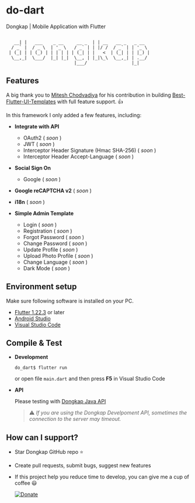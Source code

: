 # do-dart
Dongkap | Mobile Application with Flutter

```

   __| |   ___    _ __     __ _  | | __   __ _   _ __  
  / _` |  / _ \  | '_ \   / _` | | |/ /  / _` | | '_ \ 
 | (_| | | (_) | | | | | | (_| | |   <  | (_| | | |_) |
  \__,_|  \___/  |_| |_|  \__, | |_|\_\  \__,_| | .__/ 
                          |___/                 |_|    

```

## Features
A big thank you to [Mitesh Chodvadiya](https://github.com/mitesh77) for his contribution in building [
Best-Flutter-UI-Templates](https://github.com/mitesh77/Best-Flutter-UI-Templates) with full feature support. :thumbsup:

In this framework I only added a few features, including:
* __Integrate with API__
  * OAuth2 ( _soon_ )
  * JWT ( _soon_ )
  * Interceptor Header Signature (Hmac SHA-256) ( _soon_ )
  * Interceptor Header Accept-Language ( _soon_ )

* __Social Sign On__
  * Google ( _soon_ )

* __Google reCAPTCHA v2__ ( _soon_ )

* __i18n__ ( _soon_ )

* __Simple Admin Template__
  * Login ( _soon_ )
  * Registration ( _soon_ )
  * Forgot Password ( _soon_ )
  * Change Password ( _soon_ )
  * Update Profile ( _soon_ )
  * Upload Photo Profile ( _soon_ )
  * Change Language ( _soon_ )
  * Dark Mode ( _soon_ )


## Environment setup
Make sure following software is installed on your PC.
* [Flutter 1.22.3](https://github.com/flutter/flutter.git) or later
* [Android Studio](https://developer.android.com/studio)
* [Visual Studio Code](https://code.visualstudio.com/download)


## Compile & Test
* __Development__

  ```
  do_dart$ flutter run
  ```
  or open file ```main.dart``` and then press __F5__ in Visual Studio Code

* __API__
  
  Please testing with [Dongkap Java API](https://github.com/ridlafadilah/do-api)

  > :warning: _If you are using the Dongkap Develpoment API, sometimes the connection to the server may timeout._

## How can I support?
  * Star Dongkap GitHub repo :star:
  * Create pull requests, submit bugs, suggest new features
  * If this project help you reduce time to develop, you can give me a cup of coffee :smiley:
    
    [![Donate](https://img.shields.io/badge/Donate-PayPal-green.svg)](http://paypal.me/ridlafadilah)
